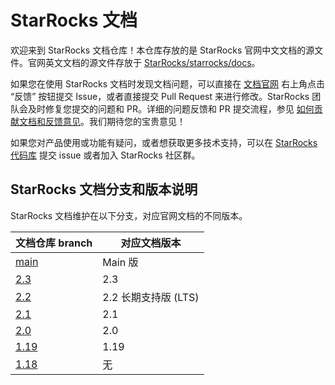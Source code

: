# StarRocks 文档

欢迎来到 StarRocks 文档仓库！本仓库存放的是 StarRocks 官网中文文档的源文件。官网英文文档的源文件存放于 [StarRocks/starrocks/docs](https://github.com/StarRocks/starrocks/tree/main/docs)。

如果您在使用 StarRocks 文档时发现文档问题，可以直接在 [文档官网](https://docs.starrocks.io/zh-cn/latest/introduction/StarRocks_intro) 右上角点击 “反馈” 按钮提交 Issue，或者直接提交 Pull Request 来进行修改。StarRocks 团队会及时修复您提交的问题和 PR。详细的问题反馈和 PR 提交流程，参见 [如何贡献文档和反馈意见](feedback-and-contribute.md)。我们期待您的宝贵意见！

如果您对产品使用或功能有疑问，或者想获取更多技术支持，可以在 [StarRocks 代码库](https://github.com/StarRocks/starrocks/issues) 提交 issue 或者加入 StarRocks 社区群。

## StarRocks 文档分支和版本说明

StarRocks 文档维护在以下分支，对应官网文档的不同版本。

| 文档仓库 branch                                            | 对应文档版本         |
| -------------------------------------------------------   | ----------------   |
| [main](https://github.com/StarRocks/docs.zh-cn/tree/main) | Main 版            |
| [2.3](https://github.com/StarRocks/docs.zh-cn/tree/2.3)   | 2.3                |
| [2.2](https://github.com/StarRocks/docs.zh-cn/tree/2.2)   | 2.2 长期支持版 (LTS) |
| [2.1](https://github.com/StarRocks/docs.zh-cn/tree/2.1)   | 2.1                |
| [2.0](https://github.com/StarRocks/docs.zh-cn/tree/2.0)   | 2.0                |
| [1.19](https://github.com/StarRocks/docs.zh-cn/tree/1.19) | 1.19               |
| [1.18](https://github.com/StarRocks/docs.zh-cn/tree/1.18) | 无                 |
